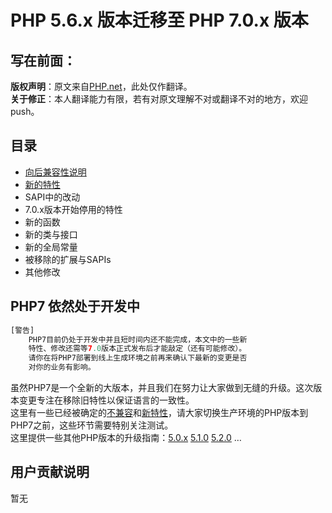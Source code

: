 # PHP 5.6.x 版本迁移至 PHP 7.0.x 版本
## 写在前面：
**版权声明**：原文来自[PHP.net](http://php.net/manual/en/migration70.php)，此处仅作翻译。<br/>
**关于修正**：本人翻译能力有限，若有对原文理解不对或翻译不对的地方，欢迎push。

## 目录
* [向后兼容性说明][1]
* [新的特性](./New-features.md)
* SAPI中的改动
* 7.0.x版本开始停用的特性
* 新的函数
* 新的类与接口
* 新的全局常量
* 被移除的扩展与SAPIs
* 其他修改

## PHP7 依然处于开发中
```PHP
[警告] 
    PHP7目前仍处于开发中并且短时间内还不能完成，本文中的一些新
    特性、修改还需等7.0版本正式发布后才能敲定（还有可能修改）。
    请你在将PHP7部署到线上生成环境之前再来确认下最新的变更是否
    对你的业务有影响。
```
虽然PHP7是一个全新的大版本，并且我们在努力让大家做到无缝的升级。这次版本变更专注在移除旧特性以保证语言的一致性。<br>
这里有一些已经被确定的[不兼容][1]和[新特性][3]，请大家切换生产环境的PHP版本到PHP7之前，这些环节需要特别关注测试。<br>
这里提供一些其他PHP版本的升级指南：[5.0.x][4] [5.1.0][5] [5.2.0][6] …

## 用户贡献说明 
暂无

[1]:	./Backward-incompatible-changes.md
[3]:	b "新特性"
[4]:	a "5.0.x"
[5]:	b
[6]:	v

